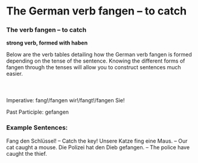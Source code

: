 # The German verb fangen – to catch



### The verb fangen – to catch

**strong verb, formed with haben**

Below are the verb tables detailing how the German verb fangen is formed depending on the tense of the sentence. Knowing the different forms of fangen through the tenses will allow you to construct sentences much easier.

### 


 

Imperative: fang!/fangen wir!/fangt!/fangen Sie!

Past Participle: gefangen

### Example Sentences:

Fang den Schlüssel! – Catch the key!
Unsere Katze fing eine Maus. – Our cat caught a mouse.
Die Polizei hat den Dieb gefangen. – The police have caught the thief.
